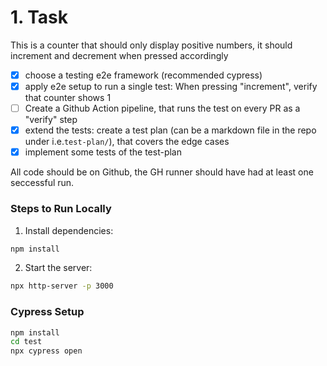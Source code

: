# 1. Task

This is a counter that should only display positive numbers, it should increment and decrement when pressed accordingly


- [x] choose a testing e2e framework (recommended cypress)
- [x] apply e2e setup to run a single test: When pressing "increment", verify that counter shows 1
- [ ] Create a Github Action pipeline, that runs the test on every PR as a "verify" step
- [x] extend the tests: create a test plan (can be a markdown file in the repo under i.e.`test-plan/`), that covers the edge cases
- [x] implement some tests of the test-plan
 
All code should be on Github, the GH runner should have had at least one seccessful run.  


### Steps to Run Locally

1. Install dependencies:
```bash
npm install
```

2. Start the server:
```bash
npx http-server -p 3000
```


### Cypress Setup
```bash
npm install
cd test
npx cypress open
```